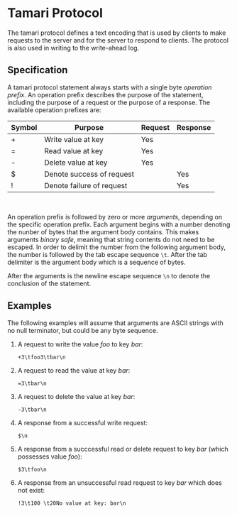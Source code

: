 # Tamari Protocol

The tamari protocol defines a text encoding that is used by clients to make requests to the server and for the server to respond to clients. The protocol is also used in writing to the write-ahead log.

## Specification

A tamari protocol statement always starts with a single byte *operation prefix*. An operation prefix describes the purpose of the statement, including the purpose of a request or the purpose of a response. The available operation prefixes are:  

Symbol | Purpose | Request | Response
--- | --- | --- | ---
+ | Write value at key | Yes ||
= | Read value at key | Yes ||
- | Delete value at key | Yes ||
$ | Denote success of request || Yes
! | Denote failure of request || Yes
<br>  

An operation prefix is followed by zero or more *arguments*, depending on the specific operation prefix. Each argument begins with a number denoting the nunber of bytes that the argument body contains. This makes arguments *binary safe*, meaning that string contents do not need to be escaped. In order to delimit the number from the following argument body, the number is followed by the tab escape sequence `\t`. After the tab delimiter is the argument body which is a sequence of bytes. 

After the arguments is the newline escape sequence `\n` to denote the conclusion of the statement.

## Examples
The following examples will assume that arguments are ASCII strings with no null terminator, but could be any byte sequence.
1. A request to write the value *foo* to key *bar*:
    ```
    +3\tfoo3\tbar\n
    ```
2. A request to read the value at key *bar*:
    ```
    =3\tbar\n
3. A request to delete the value at key *bar*:
    ```
    -3\tbar\n
    ```
4. A response from a successful write request:
    ```
    $\n
    ```
5. A response from a succcessful read or delete request to key *bar* (which possesses value *foo*):
    ```
    $3\tfoo\n
6. A response from an unsuccessful read request to key *bar* which does not exist:
    ```
    !3\t100 \t20No value at key: bar\n
    ```